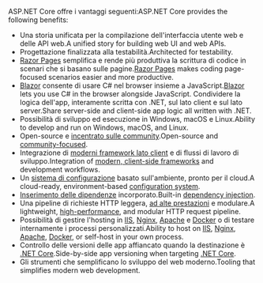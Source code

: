 <span data-ttu-id="74e8b-101">ASP.NET Core offre i vantaggi seguenti:</span><span class="sxs-lookup"><span data-stu-id="74e8b-101">ASP.NET Core provides the following benefits:</span></span>

* <span data-ttu-id="74e8b-102">Una storia unificata per la compilazione dell'interfaccia utente web e delle API web.</span><span class="sxs-lookup"><span data-stu-id="74e8b-102">A unified story for building web UI and web APIs.</span></span>
* <span data-ttu-id="74e8b-103">Progettazione finalizzata alla testabilità.</span><span class="sxs-lookup"><span data-stu-id="74e8b-103">Architected for testability.</span></span>
* <span data-ttu-id="74e8b-104">[Razor Pages](xref:razor-pages/index) semplifica e rende più produttiva la scrittura di codice in scenari che si basano sulle pagine.</span><span class="sxs-lookup"><span data-stu-id="74e8b-104">[Razor Pages](xref:razor-pages/index) makes coding page-focused scenarios easier and more productive.</span></span>
* <span data-ttu-id="74e8b-105">[Blazor](xref:blazor/index) consente di usare C# nel browser insieme a JavaScript.</span><span class="sxs-lookup"><span data-stu-id="74e8b-105">[Blazor](xref:blazor/index) lets you use C# in the browser alongside JavaScript.</span></span> <span data-ttu-id="74e8b-106">Condividere la logica dell'app, interamente scritta con .NET, sul lato client e sul lato server.</span><span class="sxs-lookup"><span data-stu-id="74e8b-106">Share server-side and client-side app logic all written with .NET.</span></span> 
* <span data-ttu-id="74e8b-107">Possibilità di sviluppo ed esecuzione in Windows, macOS e Linux.</span><span class="sxs-lookup"><span data-stu-id="74e8b-107">Ability to develop and run on Windows, macOS, and Linux.</span></span>
* <span data-ttu-id="74e8b-108">Open-source e [incentrato sulle community](https://live.asp.net/).</span><span class="sxs-lookup"><span data-stu-id="74e8b-108">Open-source and [community-focused](https://live.asp.net/).</span></span>
* <span data-ttu-id="74e8b-109">Integrazione di [moderni framework lato client](xref:blazor/index) e di flussi di lavoro di sviluppo.</span><span class="sxs-lookup"><span data-stu-id="74e8b-109">Integration of [modern, client-side frameworks](xref:blazor/index) and development workflows.</span></span>
* <span data-ttu-id="74e8b-110">Un [sistema di configurazione](xref:fundamentals/configuration/index) basato sull'ambiente, pronto per il cloud.</span><span class="sxs-lookup"><span data-stu-id="74e8b-110">A cloud-ready, environment-based [configuration system](xref:fundamentals/configuration/index).</span></span>
* <span data-ttu-id="74e8b-111">[Inserimento delle dipendenze](xref:fundamentals/dependency-injection) incorporato.</span><span class="sxs-lookup"><span data-stu-id="74e8b-111">Built-in [dependency injection](xref:fundamentals/dependency-injection).</span></span>
* <span data-ttu-id="74e8b-112">Una pipeline di richieste HTTP leggera, [ad alte prestazioni](https://github.com/aspnet/benchmarks) e modulare.</span><span class="sxs-lookup"><span data-stu-id="74e8b-112">A lightweight, [high-performance](https://github.com/aspnet/benchmarks), and modular HTTP request pipeline.</span></span>
* <span data-ttu-id="74e8b-113">Possibilità di gestire l'hosting in [IIS](xref:host-and-deploy/iis/index), [Nginx](xref:host-and-deploy/linux-nginx), [Apache](xref:host-and-deploy/linux-apache) e [Docker](xref:host-and-deploy/docker/index) o di testare internamente i processi personalizzati.</span><span class="sxs-lookup"><span data-stu-id="74e8b-113">Ability to host on [IIS](xref:host-and-deploy/iis/index), [Nginx](xref:host-and-deploy/linux-nginx), [Apache](xref:host-and-deploy/linux-apache), [Docker](xref:host-and-deploy/docker/index), or self-host in your own process.</span></span>
* <span data-ttu-id="74e8b-114">Controllo delle versioni delle app affiancato quando la destinazione è [.NET Core](/dotnet/articles/standard/choosing-core-framework-server).</span><span class="sxs-lookup"><span data-stu-id="74e8b-114">Side-by-side app versioning when targeting [.NET Core](/dotnet/articles/standard/choosing-core-framework-server).</span></span>
* <span data-ttu-id="74e8b-115">Gli strumenti che semplificano lo sviluppo del web moderno.</span><span class="sxs-lookup"><span data-stu-id="74e8b-115">Tooling that simplifies modern web development.</span></span>
